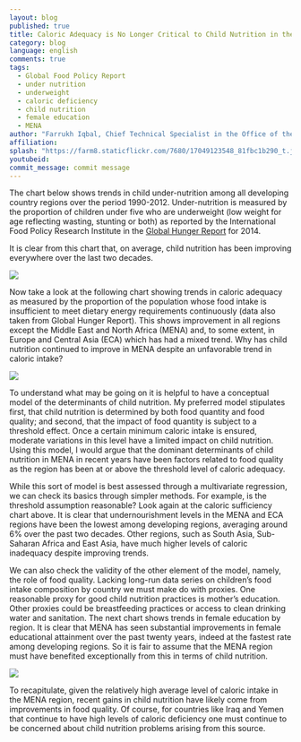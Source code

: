 ```yaml
---
layout: blog
published: true
title: Caloric Adequacy is No Longer Critical to Child Nutrition in the Middle East and North Africa Region
category: blog
language: english
comments: true
tags: 
  - Global Food Policy Report
  - under nutrition
  - underweight
  - caloric deficiency
  - child nutrition
  - female education
  - MENA
author: "Farrukh Iqbal, Chief Technical Specialist in the Office of the Chief Economist, MENA Region - World Bank"
affiliation: 
splash: "https://farm8.staticflickr.com/7680/17049123548_81fbc1b290_t.jpg"
youtubeid: 
commit_message: commit message
---
```

The chart below shows trends in child under-nutrition among all developing country regions over the period 1990-2012.  Under-nutrition is measured by the proportion of children under five who are underweight (low weight for age reflecting wasting, stunting or both) as reported by the International Food Policy Research Institute in the [Global Hunger Report](http://www.ifpri.org/publication/2014-global-hunger-index) for 2014.  
<!-- more -->
It is clear from this chart that, on average, child nutrition has been improving everywhere over the last two decades.

![](https://farm8.staticflickr.com/7702/17210901986_24132e0ca7_z.jpg)

Now take a look at the following chart showing trends in caloric adequacy as measured by the proportion of the population whose food intake is insufficient to meet dietary energy requirements continuously (data also taken from Global Hunger Report).  This shows improvement in all regions except the Middle East and North Africa (MENA) and, to some extent, in Europe and Central Asia (ECA) which has had a mixed trend. Why has child nutrition continued to improve in MENA despite an unfavorable trend in caloric intake?

![](https://farm6.staticflickr.com/5442/17049314610_f467f5a6d9_z.jpg)

To understand what may be going on it is helpful to have a conceptual model of the determinants of child nutrition.  My preferred model stipulates first, that child nutrition is determined by both food quantity and food quality; and second, that the impact of food quantity is subject to a threshold effect.  Once a certain minimum caloric intake is ensured, moderate variations in this level have a limited impact on child nutrition. Using this model, I would argue that the dominant determinants of child nutrition in MENA in recent years have been factors related to food quality as the region has been at or above the threshold level of caloric adequacy. 

While this sort of model is best assessed through a multivariate regression, we can check its basics through simpler methods.  For example, is the threshold assumption reasonable?  Look again at the caloric sufficiency chart above. It is clear that undernourishment levels in the MENA and ECA regions have been the lowest among developing regions, averaging around 6% over the past two decades.  Other regions, such as South Asia, Sub-Saharan Africa and East Asia, have much higher levels of caloric inadequacy despite improving trends.   

We can also check the validity of the other element of the model, namely, the role of food quality.  Lacking long-run data series on children’s food intake composition by country we must make do with proxies.  One reasonable proxy for good child nutrition practices is mother’s education. Other proxies could be breastfeeding practices or access to clean drinking water and sanitation. The next chart shows trends in female education by region.  It is clear that MENA has seen substantial improvements in female educational attainment over the past twenty years, indeed at the fastest rate among developing regions.  So it is fair to assume that the MENA region must have benefited exceptionally from this in terms of child nutrition.

![](https://farm9.staticflickr.com/8819/17236309241_5fe806198c_z.jpg)

To recapitulate, given the relatively high average level of caloric intake in the MENA region, recent gains in child nutrition have likely come from improvements in food quality.  Of course, for countries like Iraq and Yemen that continue to have high levels of caloric deficiency one must continue to be concerned about child nutrition problems arising from this source.